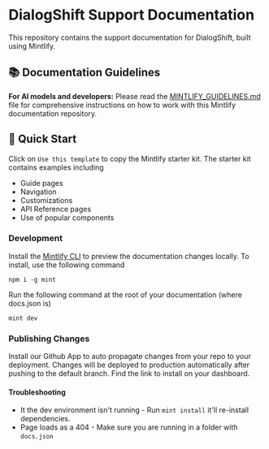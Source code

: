 # DialogShift Support Documentation

This repository contains the support documentation for DialogShift, built using Mintlify.

## 📚 Documentation Guidelines

**For AI models and developers:** Please read the [MINTLIFY_GUIDELINES.md](./MINTLIFY_GUIDELINES.md) file for comprehensive instructions on how to work with this Mintlify documentation repository.

## 🚀 Quick Start

Click on `Use this template` to copy the Mintlify starter kit. The starter kit contains examples including

- Guide pages
- Navigation
- Customizations
- API Reference pages
- Use of popular components

### Development

Install the [Mintlify CLI](https://www.npmjs.com/package/mint) to preview the documentation changes locally. To install, use the following command

```
npm i -g mint
```

Run the following command at the root of your documentation (where docs.json is)

```
mint dev
```

### Publishing Changes

Install our Github App to auto propagate changes from your repo to your deployment. Changes will be deployed to production automatically after pushing to the default branch. Find the link to install on your dashboard. 

#### Troubleshooting

- It the dev environment isn't running - Run `mint install` it'll re-install dependencies.
- Page loads as a 404 - Make sure you are running in a folder with `docs.json`
